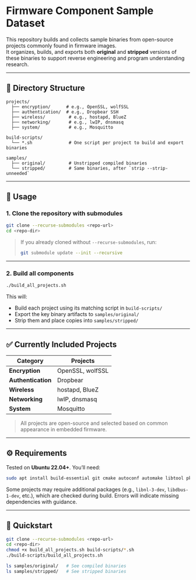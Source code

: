 # Firmware Component Sample Dataset

This repository builds and collects sample binaries from open-source projects commonly found in firmware images.  
It organizes, builds, and exports both **original** and **stripped** versions of these binaries to support reverse engineering and program understanding research.

---

## 📁 Directory Structure

```
projects/
  ├── encryption/      # e.g., OpenSSL, wolfSSL
  ├── authentication/  # e.g., Dropbear SSH
  ├── wireless/         # e.g., hostapd, BlueZ
  ├── networking/       # e.g., lwIP, dnsmasq
  ├── system/           # e.g., Mosquitto

build-scripts/
  └── *.sh              # One script per project to build and export binaries

samples/
  ├── original/         # Unstripped compiled binaries
  └── stripped/         # Same binaries, after `strip --strip-unneeded`
```

---

## 🚀 Usage

### 1. Clone the repository with submodules

```bash
git clone --recurse-submodules <repo-url>
cd <repo-dir>
```

> If you already cloned without `--recurse-submodules`, run:
> ```bash
> git submodule update --init --recursive
> ```

---

### 2. Build all components

```bash
./build_all_projects.sh
```

This will:
- Build each project using its matching script in `build-scripts/`
- Export the key binary artifacts to `samples/original/`
- Strip them and place copies into `samples/stripped/`

---

## ✅ Currently Included Projects

| Category         | Projects                          |
|------------------|-----------------------------------|
| **Encryption**   | OpenSSL, wolfSSL                  |
| **Authentication** | Dropbear                        |
| **Wireless**     | hostapd, BlueZ                    |
| **Networking**   | lwIP, dnsmasq                     |
| **System**       | Mosquitto                         |

> All projects are open-source and selected based on common appearance in embedded firmware.

---

## ⚙️ Requirements

Tested on **Ubuntu 22.04+**. You’ll need:

```bash
sudo apt install build-essential git cmake autoconf automake libtool pkg-config
```

Some projects may require additional packages (e.g., `libnl-3-dev`, `libdbus-1-dev`, etc.), which are checked during build. Errors will indicate missing dependencies with guidance.

---

## 🔧 Quickstart

```bash
git clone --recurse-submodules <repo-url>
cd <repo-dir>
chmod +x build_all_projects.sh build-scripts/*.sh
./build-scripts/build_all_projects.sh

ls samples/original/   # See compiled binaries
ls samples/stripped/   # See stripped binaries
```